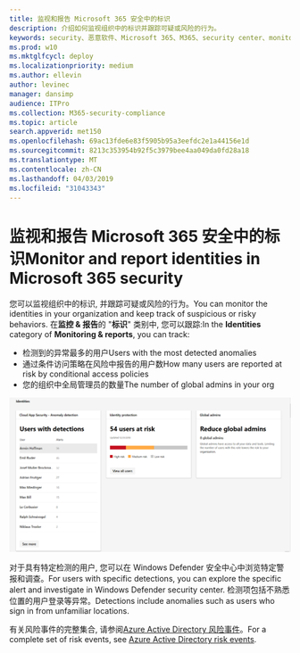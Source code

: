 ```yaml
---
title: 监视和报告 Microsoft 365 安全中的标识
description: 介绍如何监视组织中的标识并跟踪可疑或风险的行为。
keywords: security、恶意软件、Microsoft 365、M365、security center、monitor、report、identity
ms.prod: w10
ms.mktglfcycl: deploy
ms.localizationpriority: medium
ms.author: ellevin
author: levinec
manager: dansimp
audience: ITPro
ms.collection: M365-security-compliance
ms.topic: article
search.appverid: met150
ms.openlocfilehash: 69ac13fde6e83f5905b95a3eefdc2e1a44156e1d
ms.sourcegitcommit: 8213c353954b92f5c3979bee4aa049da0fd28a18
ms.translationtype: MT
ms.contentlocale: zh-CN
ms.lasthandoff: 04/03/2019
ms.locfileid: "31043343"
---
```

# <a name="monitor-and-report-identities-in-microsoft-365-security"></a><span data-ttu-id="3ef9e-104">监视和报告 Microsoft 365 安全中的标识</span><span class="sxs-lookup"><span data-stu-id="3ef9e-104">Monitor and report identities in Microsoft 365 security</span></span>

<span data-ttu-id="3ef9e-105">您可以监视组织中的标识, 并跟踪可疑或风险的行为。</span><span class="sxs-lookup"><span data-stu-id="3ef9e-105">You can monitor the identities in your organization and keep track of suspicious or risky behaviors.</span></span> <span data-ttu-id="3ef9e-106">在**监控 & 报告**的 "**标识**" 类别中, 您可以跟踪:</span><span class="sxs-lookup"><span data-stu-id="3ef9e-106">In the **Identities** category of **Monitoring & reports**, you can track:</span></span>

* <span data-ttu-id="3ef9e-107">检测到的异常最多的用户</span><span class="sxs-lookup"><span data-stu-id="3ef9e-107">Users with the most detected anomalies</span></span>
* <span data-ttu-id="3ef9e-108">通过条件访问策略在风险中报告的用户数</span><span class="sxs-lookup"><span data-stu-id="3ef9e-108">How many users are reported at risk by conditional access policies</span></span>
* <span data-ttu-id="3ef9e-109">您的组织中全局管理员的数量</span><span class="sxs-lookup"><span data-stu-id="3ef9e-109">The number of global admins in your org</span></span>

!["监视 & 报告" 页的 "标识" 类别](./media/security-docs/identities.png)

<span data-ttu-id="3ef9e-111">对于具有特定检测的用户, 您可以在 Windows Defender 安全中心中浏览特定警报和调查。</span><span class="sxs-lookup"><span data-stu-id="3ef9e-111">For users with specific detections, you can explore the specific alert and investigate in Windows Defender security center.</span></span> <span data-ttu-id="3ef9e-112">检测项包括不熟悉位置的用户登录等异常。</span><span class="sxs-lookup"><span data-stu-id="3ef9e-112">Detections include anomalies such as users who sign in from unfamiliar locations.</span></span>

<span data-ttu-id="3ef9e-113">有关风险事件的完整集合, 请参阅[Azure Active Directory 风险事件](https://docs.microsoft.com/azure/active-directory/reports-monitoring/concept-risk-events)。</span><span class="sxs-lookup"><span data-stu-id="3ef9e-113">For a complete set of risk events, see [Azure Active Directory risk events](https://docs.microsoft.com/azure/active-directory/reports-monitoring/concept-risk-events).</span></span>
